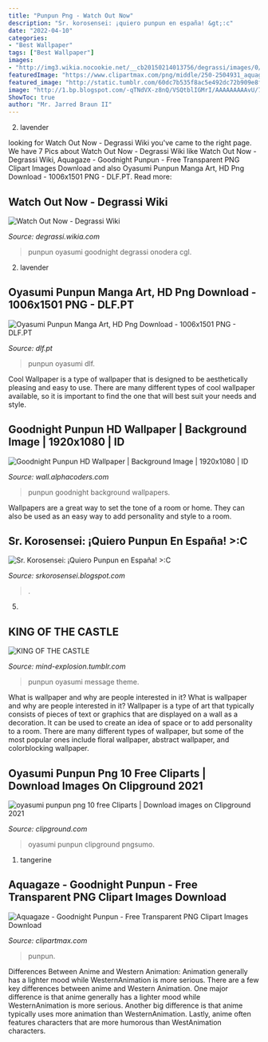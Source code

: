 ```yaml
---
title: "Punpun Png - Watch Out Now"
description: "Sr. korosensei: ¡quiero punpun en españa! &gt;:c"
date: "2022-04-10"
categories:
- "Best Wallpaper"
tags: ["Best Wallpaper"]
images:
- "http://img3.wikia.nocookie.net/__cb20150214013756/degrassi/images/0/06/Punpun.png"
featuredImage: "https://www.clipartmax.com/png/middle/250-2504931_aquagaze-goodnight-punpun.png"
featured_image: "http://static.tumblr.com/60dc7b535f8ac5e492dc72b909e8fa97/bmpsnzi/ryxob8zm2/tumblr_static_4ih3fsebcuqscc8g8cco4kw00.png"
image: "http://1.bp.blogspot.com/-qTNdVX-z8nQ/VSQtblIGMrI/AAAAAAAAAvU/7jmtlc2qzcw/s1600/tumblr_inline_nkg9342TKl1s0cfd5.gif"
ShowToc: true
author: "Mr. Jarred Braun II"
---
```



2. lavender 

	

		
looking for Watch Out Now - Degrassi Wiki you've came to the right page. We have 7 Pics about Watch Out Now - Degrassi Wiki like Watch Out Now - Degrassi Wiki, Aquagaze - Goodnight Punpun - Free Transparent PNG Clipart Images Download and also Oyasumi Punpun Manga Art, HD Png Download - 1006x1501 PNG - DLF.PT. Read more:
		
    
## Watch Out Now - Degrassi Wiki

<img loading=lazy src="http://img3.wikia.nocookie.net/__cb20150214013756/degrassi/images/0/06/Punpun.png" onerror="this.onerror=null;this.src='https://tse4.mm.bing.net/th?id=OIP.wuNATiGOlLeSq76SATExiAHaFZ&amp;pid=15.1';" alt="Watch Out Now - Degrassi Wiki">

_Source: degrassi.wikia.com_

>punpun oyasumi goodnight degrassi onodera cgl. 

	

2. lavender 

    
## Oyasumi Punpun Manga Art, HD Png Download - 1006x1501 PNG - DLF.PT

<img loading=lazy src="https://www.dlf.pt/dfpng/middlepng/395-3951019_oyasumi-punpun-manga-art-hd-png-download.png" onerror="this.onerror=null;this.src='https://tse4.mm.bing.net/th?id=OIP.f6VxG9IXE8aPAd1Ir4fY_QHaL5&amp;pid=15.1';" alt="Oyasumi Punpun Manga Art, HD Png Download - 1006x1501 PNG - DLF.PT">

_Source: dlf.pt_

>punpun oyasumi dlf. 

	

Cool Wallpaper is a type of wallpaper that is designed to be aesthetically pleasing and easy to use. There are many different types of cool wallpaper available, so it is important to find the one that will best suit your needs and style.

    
## Goodnight Punpun HD Wallpaper | Background Image | 1920x1080 | ID

<img loading=lazy src="https://images6.alphacoders.com/910/thumb-1920-910074.png" onerror="this.onerror=null;this.src='https://tse2.mm.bing.net/th?id=OIP.LZBiAydlsEYAp0YfA-dg9AHaEK&amp;pid=15.1';" alt="Goodnight Punpun HD Wallpaper | Background Image | 1920x1080 | ID">

_Source: wall.alphacoders.com_

>punpun goodnight background wallpapers. 

	

Wallpapers are a great way to set the tone of a room or home. They can also be used as an easy way to add personality and style to a room.

    
## Sr. Korosensei: ¡Quiero Punpun En España! &gt;:C

<img loading=lazy src="http://1.bp.blogspot.com/-qTNdVX-z8nQ/VSQtblIGMrI/AAAAAAAAAvU/7jmtlc2qzcw/s1600/tumblr_inline_nkg9342TKl1s0cfd5.gif" onerror="this.onerror=null;this.src='https://tse3.mm.bing.net/th?id=OIP.fPHJTzRCuJK5qjiABT2XngHaLm&amp;pid=15.1';" alt="Sr. Korosensei: ¡Quiero Punpun en España! &gt;:C">

_Source: srkorosensei.blogspot.com_

>. 

	

5.

    
## KING OF THE CASTLE

<img loading=lazy src="http://static.tumblr.com/60dc7b535f8ac5e492dc72b909e8fa97/bmpsnzi/ryxob8zm2/tumblr_static_4ih3fsebcuqscc8g8cco4kw00.png" onerror="this.onerror=null;this.src='https://tse1.mm.bing.net/th?id=OIP.YNx7U1-KxeSS3HK5Cej6lwEOEs&amp;pid=15.1';" alt="KING OF THE CASTLE">

_Source: mind-explosion.tumblr.com_

>punpun oyasumi message theme. 

	

What is wallpaper and why are people interested in it?
What is wallpaper and why are people interested in it?
Wallpaper is a type of art that typically consists of pieces of text or graphics that are displayed on a wall as a decoration. It can be used to create an idea of space or to add personality to a room. There are many different types of wallpaper, but some of the most popular ones include floral wallpaper, abstract wallpaper, and colorblocking wallpaper.

    
## Oyasumi Punpun Png 10 Free Cliparts | Download Images On Clipground 2021

<img loading=lazy src="https://clipground.com/images/oyasumi-punpun-png-5.png" onerror="this.onerror=null;this.src='https://tse2.mm.bing.net/th?id=OIP.YCknwjEqnfZrGR8aaueXFwAAAA&amp;pid=15.1';" alt="oyasumi punpun png 10 free Cliparts | Download images on Clipground 2021">

_Source: clipground.com_

>oyasumi punpun clipground pngsumo. 

	

1. tangerine 

    
## Aquagaze - Goodnight Punpun - Free Transparent PNG Clipart Images Download

<img loading=lazy src="https://www.clipartmax.com/png/middle/250-2504931_aquagaze-goodnight-punpun.png" onerror="this.onerror=null;this.src='https://tse4.mm.bing.net/th?id=OIP.Vr2Innbm5bib9S6I9PkmjAHaHJ&amp;pid=15.1';" alt="Aquagaze - Goodnight Punpun - Free Transparent PNG Clipart Images Download">

_Source: clipartmax.com_

>punpun. 

	

Differences Between Anime and Western Animation: Animation generally has a lighter mood while WesternAnimation is more serious.
There are a few key differences between anime and Western Animation. One major difference is that anime generally has a lighter mood while WesternAnimation is more serious. Another big difference is that anime typically uses more animation than WesternAnimation. Lastly, anime often features characters that are more humorous than WestAnimation characters.

